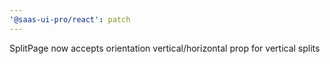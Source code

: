 ```yaml
---
'@saas-ui-pro/react': patch
---
```


SplitPage now accepts orientation vertical/horizontal prop for vertical splits
